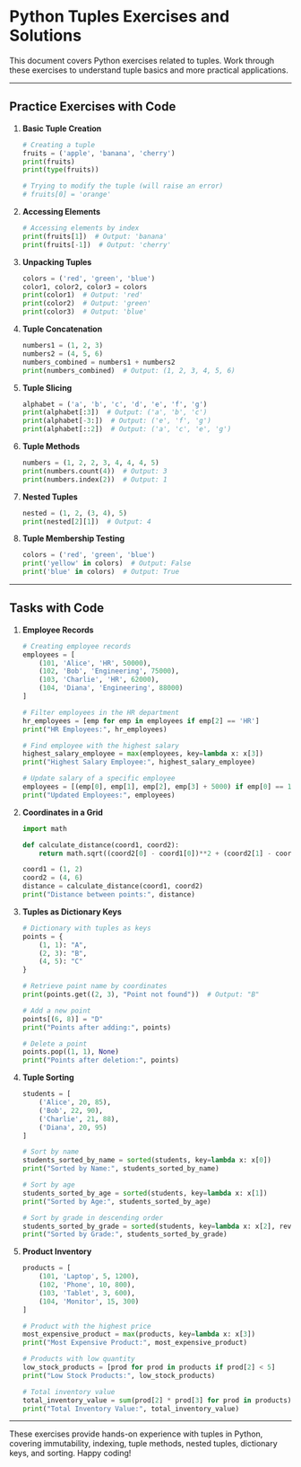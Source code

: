 
# Python Tuples Exercises and Solutions

This document covers Python exercises related to tuples. Work through these exercises to understand tuple basics and more practical applications.

---

## Practice Exercises with Code

1. **Basic Tuple Creation**
    ```python
    # Creating a tuple
    fruits = ('apple', 'banana', 'cherry')
    print(fruits)
    print(type(fruits))

    # Trying to modify the tuple (will raise an error)
    # fruits[0] = 'orange'
    ```

2. **Accessing Elements**
    ```python
    # Accessing elements by index
    print(fruits[1])  # Output: 'banana'
    print(fruits[-1])  # Output: 'cherry'
    ```

3. **Unpacking Tuples**
    ```python
    colors = ('red', 'green', 'blue')
    color1, color2, color3 = colors
    print(color1)  # Output: 'red'
    print(color2)  # Output: 'green'
    print(color3)  # Output: 'blue'
    ```

4. **Tuple Concatenation**
    ```python
    numbers1 = (1, 2, 3)
    numbers2 = (4, 5, 6)
    numbers_combined = numbers1 + numbers2
    print(numbers_combined)  # Output: (1, 2, 3, 4, 5, 6)
    ```

5. **Tuple Slicing**
    ```python
    alphabet = ('a', 'b', 'c', 'd', 'e', 'f', 'g')
    print(alphabet[:3])  # Output: ('a', 'b', 'c')
    print(alphabet[-3:])  # Output: ('e', 'f', 'g')
    print(alphabet[::2])  # Output: ('a', 'c', 'e', 'g')
    ```

6. **Tuple Methods**
    ```python
    numbers = (1, 2, 2, 3, 4, 4, 4, 5)
    print(numbers.count(4))  # Output: 3
    print(numbers.index(2))  # Output: 1
    ```

7. **Nested Tuples**
    ```python
    nested = (1, 2, (3, 4), 5)
    print(nested[2][1])  # Output: 4
    ```

8. **Tuple Membership Testing**
    ```python
    colors = ('red', 'green', 'blue')
    print('yellow' in colors)  # Output: False
    print('blue' in colors)  # Output: True
    ```

---

## Tasks with Code

1. **Employee Records**
    ```python
    # Creating employee records
    employees = [
        (101, 'Alice', 'HR', 50000),
        (102, 'Bob', 'Engineering', 75000),
        (103, 'Charlie', 'HR', 62000),
        (104, 'Diana', 'Engineering', 88000)
    ]

    # Filter employees in the HR department
    hr_employees = [emp for emp in employees if emp[2] == 'HR']
    print("HR Employees:", hr_employees)

    # Find employee with the highest salary
    highest_salary_employee = max(employees, key=lambda x: x[3])
    print("Highest Salary Employee:", highest_salary_employee)

    # Update salary of a specific employee
    employees = [(emp[0], emp[1], emp[2], emp[3] + 5000) if emp[0] == 101 else emp for emp in employees]
    print("Updated Employees:", employees)
    ```

2. **Coordinates in a Grid**
    ```python
    import math

    def calculate_distance(coord1, coord2):
        return math.sqrt((coord2[0] - coord1[0])**2 + (coord2[1] - coord1[1])**2)

    coord1 = (1, 2)
    coord2 = (4, 6)
    distance = calculate_distance(coord1, coord2)
    print("Distance between points:", distance)
    ```

3. **Tuples as Dictionary Keys**
    ```python
    # Dictionary with tuples as keys
    points = {
        (1, 1): "A",
        (2, 3): "B",
        (4, 5): "C"
    }

    # Retrieve point name by coordinates
    print(points.get((2, 3), "Point not found"))  # Output: "B"

    # Add a new point
    points[(6, 8)] = "D"
    print("Points after adding:", points)

    # Delete a point
    points.pop((1, 1), None)
    print("Points after deletion:", points)
    ```

4. **Tuple Sorting**
    ```python
    students = [
        ('Alice', 20, 85),
        ('Bob', 22, 90),
        ('Charlie', 21, 88),
        ('Diana', 20, 95)
    ]

    # Sort by name
    students_sorted_by_name = sorted(students, key=lambda x: x[0])
    print("Sorted by Name:", students_sorted_by_name)

    # Sort by age
    students_sorted_by_age = sorted(students, key=lambda x: x[1])
    print("Sorted by Age:", students_sorted_by_age)

    # Sort by grade in descending order
    students_sorted_by_grade = sorted(students, key=lambda x: x[2], reverse=True)
    print("Sorted by Grade:", students_sorted_by_grade)
    ```

5. **Product Inventory**
    ```python
    products = [
        (101, 'Laptop', 5, 1200),
        (102, 'Phone', 10, 800),
        (103, 'Tablet', 3, 600),
        (104, 'Monitor', 15, 300)
    ]

    # Product with the highest price
    most_expensive_product = max(products, key=lambda x: x[3])
    print("Most Expensive Product:", most_expensive_product)

    # Products with low quantity
    low_stock_products = [prod for prod in products if prod[2] < 5]
    print("Low Stock Products:", low_stock_products)

    # Total inventory value
    total_inventory_value = sum(prod[2] * prod[3] for prod in products)
    print("Total Inventory Value:", total_inventory_value)
    ```

---

These exercises provide hands-on experience with tuples in Python, covering immutability, indexing, tuple methods, nested tuples, dictionary keys, and sorting. Happy coding!
